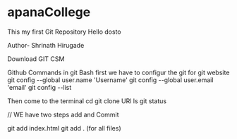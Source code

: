 # apanaCollege
This my first Git Repository
Hello dosto

Author- Shrinath Hirugade

Download GIT CSM

Github Commands
in git Bash first we have to configur the git for git website
git config --global user.name 'Username'
git config --global user.email 'email'
git config --list

Then come to the terminal
cd 
git clone URl
ls
git status

// WE have two steps add and Commit

git add index.html
git add . (for all files)


